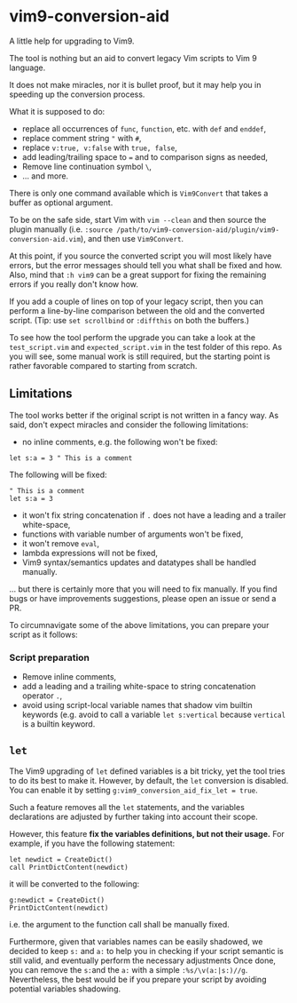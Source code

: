 # vim9-conversion-aid

A little help for upgrading to Vim9.

The tool is nothing but an aid to convert legacy Vim scripts to Vim 9
language.

<!-- It does not make miracles, nor it is bullet proof, it is certainly -->
<!-- buggy and have a questionable design, but it may help you in speeding up the -->
<!-- conversion process. -->

It does not make miracles, nor it is bullet proof, but it may help you in
speeding up the conversion process.

What it is supposed to do:

- replace all occurrences of `func`, `function`, etc. with `def` and `enddef`,
- replace comment string `"` with `#`,
- replace `v:true, v:false` with `true, false`,
- add leading/trailing space to `=` and to comparison signs as needed,
- Remove line continuation symbol `\`,
- ... and more.

There is only one command available which is `Vim9Convert` that takes a buffer
as optional argument.

To be on the safe side, start Vim with `vim --clean` and then source the
plugin manually (i.e.
`:source /path/to/vim9-conversion-aid/plugin/vim9-conversion-aid.vim`), and
then use `Vim9Convert`.

At this point, if you source the converted script you will most likely have
errors, but the error messages should tell you what shall be fixed and how.
Also, mind that `:h vim9` can be a great support for fixing the remaining
errors if you really don't know how.

If you add a couple of lines on top of your legacy script, then you can
perform a line-by-line comparison between the old and the converted script.
(Tip: use `set scrollbind` or `:diffthis` on both the buffers.)

To see how the tool perform the upgrade you can take a look at the
`test_script.vim` and `expected_script.vim` in the test folder of this repo.
As you will see, some manual work is still required, but the starting point is
rather favorable compared to starting from scratch.

## Limitations

The tool works better if the original script is not written in a fancy way. As
said, don't expect miracles and consider the following limitations:

- no inline comments, e.g. the following won't be fixed:

```
let s:a = 3 " This is a comment
```

The following will be fixed:

```
" This is a comment
let s:a = 3
```

- it won't fix string concatenation if `.` does not have a leading and a
  trailer white-space,
- functions with variable number of arguments won't be fixed,
- it won't remove `eval`,
- lambda expressions will not be fixed,
- Vim9 syntax/semantics updates and datatypes shall be handled manually.

... but there is certainly more that you will need to fix manually. If you
find bugs or have improvements suggestions, please open an issue or send a PR.

To circumnavigate some of the above limitations, you can prepare your script
as it follows:

### Script preparation

- Remove inline comments,
- add a leading and a trailing white-space to string concatenation operator
  `.`,
- avoid using script-local variable names that shadow vim builtin keywords
  (e.g. avoid to call a variable `let s:vertical` because `vertical` is a
  builtin keyword.

## `let`

The Vim9 upgrading of `let` defined variables is a bit tricky, yet the tool
tries to do its best to make it. However, by default, the `let` conversion is
disabled. You can enable it by setting `g:vim9_conversion_aid_fix_let = true`.

Such a feature removes all the `let` statements, and the variables
declarations are adjusted by further taking into account their scope.

However, this feature **fix the variables definitions, but not their usage.**
For example, if you have the following statement:

```
let newdict = CreateDict()
call PrintDictContent(newdict)
```

it will be converted to the following:

```
g:newdict = CreateDict()
PrintDictContent(newdict)
```

i.e. the argument to the function call shall be manually fixed.

Furthermore, given that variables names can be easily shadowed, we decided to
keep `s:` and `a:` to help you in checking if your script semantic is still
valid, and eventually perform the necessary adjustments Once done, you can
remove the `s:`and the `a:` with a simple `:%s/\v(a:|s:)//g`. Nevertheless,
the best would be if you prepare your script by avoiding potential variables
shadowing.
